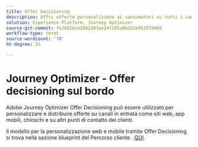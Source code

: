 ```yaml
---
title: Offer Decisioning
description: Offri offerte personalizzate ai consumatori su tutti i canali, compresi chioschi ed esperienze assistite dagli agenti.
solution: Experience Platform, Journey Optimizer
source-git-commit: fe2681bce2882d43ae24f185a0bd22e952978466
workflow-type: tm+mt
source-wordcount: '70'
ht-degree: 2%

---
```


# Journey Optimizer - Offer decisioning sul bordo

Adobe Journey Optimizer Offer Decisioning può essere utilizzato per personalizzare e distribuire offerte su canali in entrata come siti web, app mobili, chioschi e su altri punti di contatto dei clienti.

Il modello per la personalizzazione web e mobile tramite Offer Decisioning si trova nella sezione blueprint del Percorso cliente . [QUI](../customer-journeys/offer_decisioning/offers-edge.md).